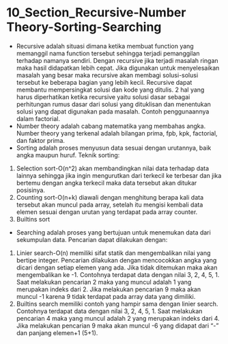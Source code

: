 # 10_Section_Recursive-Number Theory-Sorting-Searching
- Recursive adalah situasi dimana ketika membuat function yang memanggil nama function tersebut sehingga terjadi pemanggilan terhadap namanya sendiri. Dengan recursive jika terjadi masalah ringan maka hasil didapatkan lebih cepat. Jika digunakan untuk menyelesaikan masalah yang besar maka recursive akan membagi solusi-solusi tersebut ke beberapa bagian yang lebih kecil. Recursive dapat membantu mempersingkat solusi dan kode yang ditulis. 2 hal yang harus diperhatikan ketika recursive yaitu solusi dasar sebagai perhitungan rumus dasar dari solusi yang dituklisan dan menentukan solusi yang dapat digunakan pada masalah. Contoh penggunaannya dalam factorial.
-	Number theory adalah cabang matematika yang membahas angka. Number theory yang terkenal adalah bilangan prima, fpb, kpk, factorial, dan faktor prima.
-	Sorting adalah proses menyusun data sesuai dengan urutannya, baik angka maupun huruf. Teknik sorting:
1.	Selection sort-O(n^2) akan membandingkan nilai data terhadap data lainnya sehingga jika ingin mengurutkan dari terkecil ke terbesar dan jika bertemu dengan angka terkecil maka data tersebut akan ditukar posisinya.
2.	Counting sort-O(n+k) diawali dengan menghitung berapa kali data tersebut akan muncul pada array, setelah itu mengisi kembali data elemen sesuai dengan urutan yang terdapat pada array counter.
3.	Builtins sort 
-	Searching adalah proses yang bertujuan untuk menemukan data dari sekumpulan data. Pencarian dapat dilakukan dengan:
1.	Linier search-O(n) memiliki sifat statik dan mengembalikan nilai yang bertipe integer. Pencarian dilakukan dengan mencocokkan angka yang dicari dengan setiap elemen yang ada. Jika tidak ditemukan maka akan mengembalikan ke -1. Contohnya terdapat data dengan nilai 3, 2, 4, 5, 1. Saat melakukan pencarian 2 maka yang muncul adalah 1 yang merupakan indeks dari 2. Jika melakukan pencarian 9 maka akan muncul -1 karena 9 tidak terdapat pada array data yang dimiliki.
2.	Builtins search memiliki contoh yang  hampir sama dengan linier search. Contohnya terdapat data dengan nilai 3, 2, 4, 5, 1. Saat melakukan pencarian 4 maka yang muncul adalah 2 yang merupakan indeks dari 4. Jika melakukan pencarian 9 maka akan muncul -6 yang didapat dari “-” dan panjang elemen+1 (5+1).
